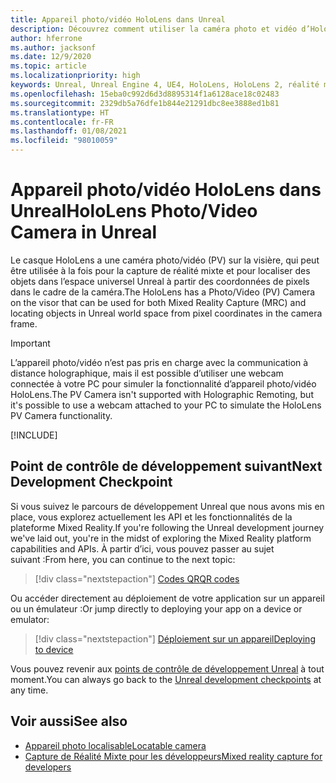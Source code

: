 ```yaml
---
title: Appareil photo/vidéo HoloLens dans Unreal
description: Découvrez comment utiliser la caméra photo et vidéo d’HoloLens pour la capture de réalité mixte et la localisation des objets dans Unreal.
author: hferrone
ms.author: jacksonf
ms.date: 12/9/2020
ms.topic: article
ms.localizationpriority: high
keywords: Unreal, Unreal Engine 4, UE4, HoloLens, HoloLens 2, réalité mixte, développement, fonctionnalités, documentation, guides, hologrammes, caméra, caméra photo/vidéo, capture de réalité mixte, casque de réalité mixte, casque windows mixed reality, casque de réalité virtuelle
ms.openlocfilehash: 15eba0c992d6d3d8895314f1a6128ace18c02483
ms.sourcegitcommit: 2329db5a76dfe1b844e21291dbc8ee3888ed1b81
ms.translationtype: HT
ms.contentlocale: fr-FR
ms.lasthandoff: 01/08/2021
ms.locfileid: "98010059"
---
```

# <a name="hololens-photovideo-camera-in-unreal"></a><span data-ttu-id="a3bac-104">Appareil photo/vidéo HoloLens dans Unreal</span><span class="sxs-lookup"><span data-stu-id="a3bac-104">HoloLens Photo/Video Camera in Unreal</span></span>

<span data-ttu-id="a3bac-105">Le casque HoloLens a une caméra photo/vidéo (PV) sur la visière, qui peut être utilisée à la fois pour la capture de réalité mixte et pour localiser des objets dans l’espace universel Unreal à partir des coordonnées de pixels dans le cadre de la caméra.</span><span class="sxs-lookup"><span data-stu-id="a3bac-105">The HoloLens has a Photo/Video (PV) Camera on the visor that can be used for both Mixed Reality Capture (MRC) and locating objects in Unreal world space from pixel coordinates in the camera frame.</span></span>

> [!IMPORTANT]
> <span data-ttu-id="a3bac-106">L’appareil photo/vidéo n’est pas pris en charge avec la communication à distance holographique, mais il est possible d’utiliser une webcam connectée à votre PC pour simuler la fonctionnalité d’appareil photo/vidéo HoloLens.</span><span class="sxs-lookup"><span data-stu-id="a3bac-106">The PV Camera isn't supported with Holographic Remoting, but it's possible to use a webcam attached to your PC to simulate the HoloLens PV Camera functionality.</span></span>

[!INCLUDE[](includes/tabs-pv-camera.md)]

## <a name="next-development-checkpoint"></a><span data-ttu-id="a3bac-107">Point de contrôle de développement suivant</span><span class="sxs-lookup"><span data-stu-id="a3bac-107">Next Development Checkpoint</span></span>

<span data-ttu-id="a3bac-108">Si vous suivez le parcours de développement Unreal que nous avons mis en place, vous explorez actuellement les API et les fonctionnalités de la plateforme Mixed Reality.</span><span class="sxs-lookup"><span data-stu-id="a3bac-108">If you're following the Unreal development journey we've laid out, you're in the midst of exploring the Mixed Reality platform capabilities and APIs.</span></span> <span data-ttu-id="a3bac-109">À partir d’ici, vous pouvez passer au sujet suivant :</span><span class="sxs-lookup"><span data-stu-id="a3bac-109">From here, you can continue to the next topic:</span></span>

> [!div class="nextstepaction"]
> [<span data-ttu-id="a3bac-110">Codes QR</span><span class="sxs-lookup"><span data-stu-id="a3bac-110">QR codes</span></span>](unreal-qr-codes.md)

<span data-ttu-id="a3bac-111">Ou accéder directement au déploiement de votre application sur un appareil ou un émulateur :</span><span class="sxs-lookup"><span data-stu-id="a3bac-111">Or jump directly to deploying your app on a device or emulator:</span></span>

> [!div class="nextstepaction"]
> [<span data-ttu-id="a3bac-112">Déploiement sur un appareil</span><span class="sxs-lookup"><span data-stu-id="a3bac-112">Deploying to device</span></span>](unreal-deploying.md)

<span data-ttu-id="a3bac-113">Vous pouvez revenir aux [points de contrôle de développement Unreal](unreal-development-overview.md#3-platform-capabilities-and-apis) à tout moment.</span><span class="sxs-lookup"><span data-stu-id="a3bac-113">You can always go back to the [Unreal development checkpoints](unreal-development-overview.md#3-platform-capabilities-and-apis) at any time.</span></span>

## <a name="see-also"></a><span data-ttu-id="a3bac-114">Voir aussi</span><span class="sxs-lookup"><span data-stu-id="a3bac-114">See also</span></span>

* [<span data-ttu-id="a3bac-115">Appareil photo localisable</span><span class="sxs-lookup"><span data-stu-id="a3bac-115">Locatable camera</span></span>](../platform-capabilities-and-apis/locatable-camera.md)
* [<span data-ttu-id="a3bac-116">Capture de Réalité Mixte pour les développeurs</span><span class="sxs-lookup"><span data-stu-id="a3bac-116">Mixed reality capture for developers</span></span>](../platform-capabilities-and-apis/mixed-reality-capture-for-developers.md)
